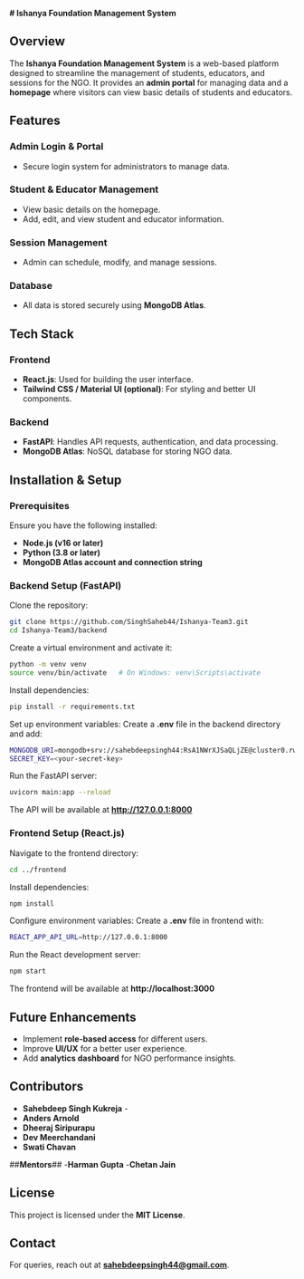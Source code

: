 **# Ishanya Foundation Management System**

## **Overview**

The **Ishanya Foundation Management System** is a web-based platform designed to streamline the management of students, educators, and sessions for the NGO. It provides an **admin portal** for managing data and a **homepage** where visitors can view basic details of students and educators.

## **Features**

### **Admin Login & Portal**
- Secure login system for administrators to manage data.

### **Student & Educator Management**
- View basic details on the homepage.
- Add, edit, and view student and educator information.

### **Session Management**
- Admin can schedule, modify, and manage sessions.

### **Database**
- All data is stored securely using **MongoDB Atlas**.

## **Tech Stack**

### **Frontend**
- **React.js**: Used for building the user interface.
- **Tailwind CSS / Material UI (optional)**: For styling and better UI components.

### **Backend**
- **FastAPI**: Handles API requests, authentication, and data processing.
- **MongoDB Atlas**: NoSQL database for storing NGO data.

## **Installation & Setup**

### **Prerequisites**
Ensure you have the following installed:
- **Node.js (v16 or later)**
- **Python (3.8 or later)**
- **MongoDB Atlas account and connection string**

### **Backend Setup (FastAPI)**

Clone the repository:
```sh
git clone https://github.com/SinghSaheb44/Ishanya-Team3.git
cd Ishanya-Team3/backend
```

Create a virtual environment and activate it:
```sh
python -m venv venv
source venv/bin/activate   # On Windows: venv\Scripts\activate
```

Install dependencies:
```sh
pip install -r requirements.txt
```

Set up environment variables:
Create a **.env** file in the backend directory and add:
```sh
MONGODB_URI=mongodb+srv://sahebdeepsingh44:RsA1NWrXJSaQLjZE@cluster0.rwfm2.mongodb.net/?retryWrites=true&w=majority&appName=Cluster0
SECRET_KEY=<your-secret-key>
```

Run the FastAPI server:
```sh
uvicorn main:app --reload
```

The API will be available at **http://127.0.0.1:8000**

### **Frontend Setup (React.js)**

Navigate to the frontend directory:
```sh
cd ../frontend
```

Install dependencies:
```sh
npm install
```

Configure environment variables:
Create a **.env** file in frontend with:
```sh
REACT_APP_API_URL=http://127.0.0.1:8000
```

Run the React development server:
```sh
npm start
```

The frontend will be available at **http://localhost:3000**



## **Future Enhancements**
- Implement **role-based access** for different users.
- Improve **UI/UX** for a better user experience.
- Add **analytics dashboard** for NGO performance insights.

## **Contributors**
- **Sahebdeep Singh Kukreja** - 
- **Anders Arnold** 
- **Dheeraj Siripurapu**
- **Dev Meerchandani**
- **Swati Chavan**

##**Mentors**##
-**Harman Gupta**
-**Chetan Jain**

## **License**
This project is licensed under the **MIT License**.

## **Contact**
For queries, reach out at **sahebdeepsingh44@gmail.com**.

